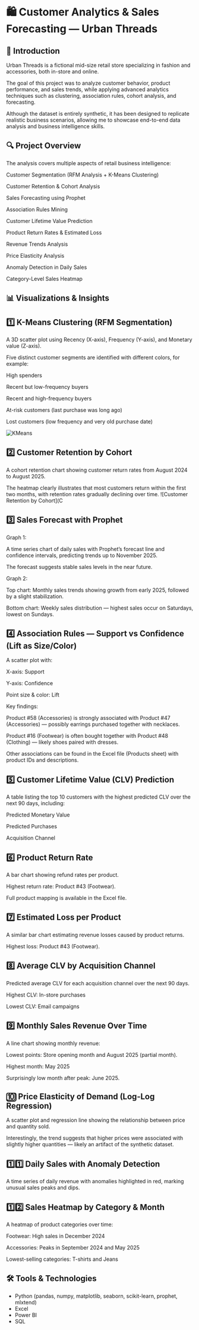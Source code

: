 # 🛍 Customer Analytics & Sales Forecasting — Urban Threads


## 📌 Introduction


Urban Threads is a fictional mid-size retail store specializing in fashion and accessories, both in-store and online.

The goal of this project was to analyze customer behavior, product performance, and sales trends, while applying advanced analytics techniques such as clustering, association rules, cohort analysis, and forecasting.



Although the dataset is entirely synthetic, it has been designed to replicate realistic business scenarios, allowing me to showcase end-to-end data analysis and business intelligence skills.

## 🔍 Project Overview


The analysis covers multiple aspects of retail business intelligence:

Customer Segmentation (RFM Analysis + K-Means Clustering)

Customer Retention & Cohort Analysis

Sales Forecasting using Prophet

Association Rules Mining

Customer Lifetime Value Prediction

Product Return Rates & Estimated Loss

Revenue Trends Analysis

Price Elasticity Analysis

Anomaly Detection in Daily Sales

Category-Level Sales Heatmap

## 📊 Visualizations & Insights


## 1️⃣ K-Means Clustering (RFM Segmentation)


A 3D scatter plot using Recency (X-axis), Frequency (Y-axis), and Monetary value (Z-axis).

Five distinct customer segments are identified with different colors, for example:

High spenders

Recent but low-frequency buyers

Recent and high-frequency buyers

At-risk customers (last purchase was long ago)

Lost customers (low frequency and very old purchase date)

![KMeans](KMeans.png)

## 2️⃣ Customer Retention by Cohort


A cohort retention chart showing customer return rates from August 2024 to August 2025.

The heatmap clearly illustrates that most customers return within the first two months, with retention rates gradually declining over time.
![Customer Retention by Cohort](C


## 3️⃣ Sales Forecast with Prophet


Graph 1:

A time series chart of daily sales with Prophet’s forecast line and confidence intervals, predicting trends up to November 2025.

The forecast suggests stable sales levels in the near future.



Graph 2:

Top chart: Monthly sales trends showing growth from early 2025, followed by a slight stabilization.

Bottom chart: Weekly sales distribution — highest sales occur on Saturdays, lowest on Sundays.

## 4️⃣ Association Rules — Support vs Confidence (Lift as Size/Color)


A scatter plot with:

X-axis: Support

Y-axis: Confidence

Point size & color: Lift



Key findings:

Product #58 (Accessories) is strongly associated with Product #47 (Accessories) — possibly earrings purchased together with necklaces.

Product #16 (Footwear) is often bought together with Product #48 (Clothing) — likely shoes paired with dresses.

Other associations can be found in the Excel file (Products sheet) with product IDs and descriptions.

## 5️⃣ Customer Lifetime Value (CLV) Prediction


A table listing the top 10 customers with the highest predicted CLV over the next 90 days, including:

Predicted Monetary Value

Predicted Purchases

Acquisition Channel

## 6️⃣ Product Return Rate


A bar chart showing refund rates per product.

Highest return rate: Product #43 (Footwear).

Full product mapping is available in the Excel file.

## 7️⃣ Estimated Loss per Product


A similar bar chart estimating revenue losses caused by product returns.

Highest loss: Product #43 (Footwear).

## 8️⃣ Average CLV by Acquisition Channel


Predicted average CLV for each acquisition channel over the next 90 days.

Highest CLV: In-store purchases

Lowest CLV: Email campaigns

## 9️⃣ Monthly Sales Revenue Over Time


A line chart showing monthly revenue:

Lowest points: Store opening month and August 2025 (partial month).

Highest month: May 2025

Surprisingly low month after peak: June 2025.

## 🔟 Price Elasticity of Demand (Log-Log Regression)


A scatter plot and regression line showing the relationship between price and quantity sold.

Interestingly, the trend suggests that higher prices were associated with slightly higher quantities — likely an artifact of the synthetic dataset.

## 1️⃣1️⃣ Daily Sales with Anomaly Detection


A time series of daily revenue with anomalies highlighted in red, marking unusual sales peaks and dips.

## 1️⃣2️⃣ Sales Heatmap by Category & Month


A heatmap of product categories over time:

Footwear: High sales in December 2024

Accessories: Peaks in September 2024 and May 2025

Lowest-selling categories: T-shirts and Jeans

## 🛠 Tools & Technologies
- Python (pandas, numpy, matplotlib, seaborn, scikit-learn, prophet, mlxtend)
- Excel
- Power BI
- SQL


